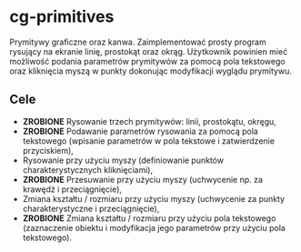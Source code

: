 # cg-primitives

Prymitywy graficzne oraz kanwa. Zaimplementować prosty program rysujący na ekranie linię, prostokąt oraz
okrąg. Użytkownik powinien mieć możliwość podania parametrów prymitywów za pomocą pola tekstowego
oraz kliknięcia myszą w punkty dokonując modyfikacji wyglądu prymitywu.

## Cele
 - **ZROBIONE** Rysowanie trzech prymitywów: linii, prostokątu, okręgu,
 - **ZROBIONE** Podawanie parametrów rysowania za pomocą pola tekstowego (wpisanie parametrów w pola tekstowe i zatwierdzenie przyciskiem),
 - Rysowanie przy użyciu myszy (definiowanie punktów charakterystycznych kliknięciami),
 - **ZROBIONE** Przesuwanie przy użyciu myszy (uchwycenie np. za krawędź i przeciągnięcie),
 - Zmiana kształtu / rozmiaru przy użyciu myszy (uchwycenie za punkty charakterystyczne i przeciągnięcie),
 - **ZROBIONE** Zmiana kształtu / rozmiaru przy użyciu pola tekstowego (zaznaczenie obiektu i modyfikacja jego parametrów przy użyciu pola tekstowego).
